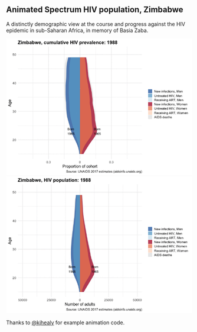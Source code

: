 ## Animated Spectrum HIV population, Zimbabwe

A distinctly demographic view at the course and progress against the HIV epidemic in sub-Saharan Africa, in memory of Basia Zaba.

![prevalence](zw-hivprev.gif)
![population](zw-hivpop.gif)


Thanks to [@kjhealy](https://github.com/kjhealy/england_wales_pop) for example animation code.
